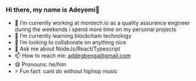 ### Hi there, my name is Adeyemi👋
<!-- 
**addegbenga/addegbenga** is a ✨ _special_ ✨ repository because its `README.md` (this file) appears on your GitHub profile. -->

- 🔭 I’m currently working at montech.io as a quality assurance engineer during the weekends i spend more time on my personal projects
- 🌱 I’m currently learning blockchain technology 
- 🤔 I’m looking to collaborate on anything nice
- 💬 Ask me about NodeJs/React/Typescript
- 📫 How to reach me: addegbenga@gmail.com
- 😄 Pronouns: he/him
- ⚡ Fun fact: cant do without hiphop music
